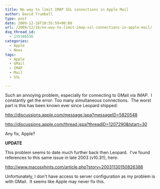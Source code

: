 ```yaml
---
title: No way to limit IMAP SSL connections in Apple Mail
author: David Trumbell
type: post
date: 2009-12-16T10:55:59+00:00
url: /2009/12/16/no-way-to-limit-imap-ssl-connections-in-apple-mail/
dsq_thread_id:
  - 135346536
categories:
  - Apple
  - News
tags:
  - Apple
  - GMail
  - IMAP
  - Mail
  - SSL

---
```

Such an annoying problem, especially for connecting to GMail via IMAP.  I constantly get the error: Too many simultaneous connections.  The worst part is this has been known ever since Leopard shipped:

<a href="http://discussions.apple.com/message.jspa?messageID=5820548" target="_blank">http://discussions.apple.com/message.jspa?messageID=5820548</a>

<a href="http://discussions.apple.com/thread.jspa?threadID=1207290&tstart=30" target="_blank">http://discussions.apple.com/thread.jspa?threadID=1207290&tstart=30</a>

Any fix, Apple?

**UPDATE**

This problem seems to date much further back then Leopard.  I've found references to this same issue in late 2003 (v10.3!!), here:

<a href="http://www.macosxhints.com/article.php?story=20031130150826388" target="_blank">http://www.macosxhints.com/article.php?story=20031130150826388</a>

Unfortunately, I don't have access to server configuration as my problem is with GMail.  It seems like Apple may never fix this.
